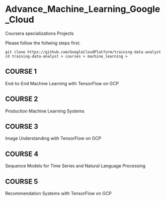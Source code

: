 # Advance_Machine_Learning_Google_Cloud
Coursera specializations Projects

Please follow the follwing steps first: 
```
git clone https://github.com/GoogleCloudPlatform/training-data-analyst
cd training-data-analyst > courses > machine_learning >
```


## COURSE 1
End-to-End Machine Learning with TensorFlow on GCP


## COURSE 2
Production Machine Learning Systems


## COURSE 3
Image Understanding with TensorFlow on GCP


## COURSE 4

Sequence Models for Time Series and Natural Language Processing

## COURSE 5
Recommendation Systems with TensorFlow on GCP

